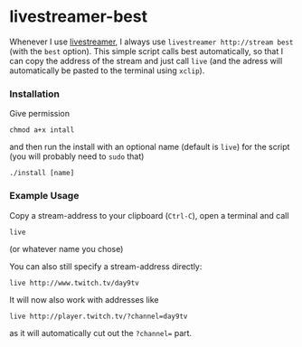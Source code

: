 # livestreamer-best

Whenever I use [livestreamer](https://github.com/chrippa/livestreamer), I always
use `livestreamer http://stream best` (with the `best` option). This simple
script calls best automatically, so that I can copy the address of the stream
and just call `live` (and the adress will automatically be pasted to the
terminal using `xclip`).


### Installation

Give permission

```
chmod a+x intall
```

and then run the install with an optional name (default is `live`) for the
script (you will probably need to `sudo` that)

```
./install [name]
```


### Example Usage

Copy a stream-address to your clipboard (`Ctrl-C`), open a terminal and call

```
live
```

(or whatever name you chose)

You can also still specify a stream-address directly:

```
live http://www.twitch.tv/day9tv
```

It will now also work with addresses like
```
live http://player.twitch.tv/?channel=day9tv
```
as it will automatically cut out the `?channel=` part.
